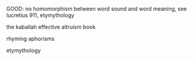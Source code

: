 GOOD: no homomorphism between word sound and word meaning, see lucretius 911, etymythology

the kaballah effective altruism book

rhyming aphorisms

etymythology
